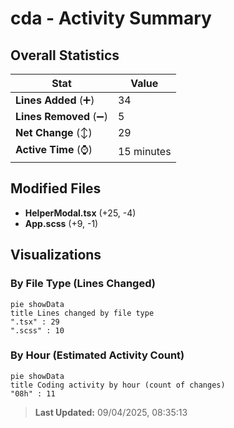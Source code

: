# cda - Activity Summary 

## Overall Statistics

| Stat                   | Value                                                             |
| ---------------------- | ----------------------------------------------------------------- |
| **Lines Added** (➕)   | 34                                          |
| **Lines Removed** (➖) | 5                                        |
| **Net Change** (↕)    | 29                |
| **Active Time** (⌚)   | 15 minutes |


## Modified Files
- **HelperModal.tsx** (+25, -4)
- **App.scss** (+9, -1)

## Visualizations

### By File Type (Lines Changed)

```mermaid
pie showData
title Lines changed by file type
".tsx" : 29
".scss" : 10
```

### By Hour (Estimated Activity Count)

```mermaid
pie showData
title Coding activity by hour (count of changes)
"08h" : 11
```


> **Last Updated:** 09/04/2025, 08:35:13